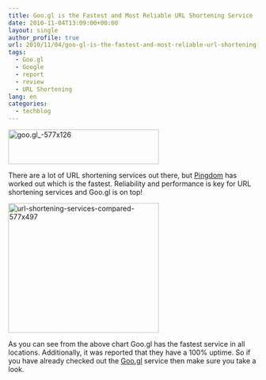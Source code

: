 ```yaml
---
title: Goo.gl is the Fastest and Most Reliable URL Shortening Service
date: 2010-11-04T13:09:00+00:00
layout: single
author_profile: true
url: 2010/11/04/goo-gl-is-the-fastest-and-most-reliable-url-shortening-service/
tags:
  - Goo.gl
  - Google
  - report
  - review
  - URL Shortening
lang: en
categories: 
  - techblog
---
```

[<img title="goo.gl_-577x126" border="0" alt="goo.gl_-577x126" src="http://lh3.ggpht.com/_vaUVXcmC3OI/TNKpU3-V2BI/AAAAAAAADB4/4oWtNr7oNU8/goo.gl_-577x126_thumb.jpg?imgmax=800" width="304" height="70" />](http://lh4.ggpht.com/_vaUVXcmC3OI/TNKpTTbYScI/AAAAAAAADB0/ItMjWrVX4Ns/s1600-h/goo.gl_-577x126%5B2%5D.jpg)

There are a lot of URL shortening services out there, but [Pingdom](http://royal.pingdom.com/2010/10/29/is-goo-gl-really-the-fastest-url-shortener-chart) has worked out which is the fastest. Reliability and performance is key for URL shortening services and Goo.gl is on top!

[<img title="url-shortening-services-compared-577x497" border="0" alt="url-shortening-services-compared-577x497" src="http://lh4.ggpht.com/_vaUVXcmC3OI/TNKpcOPpvzI/AAAAAAAADCA/V1gNlFpYrsw/url-shortening-services-compared-577x497_thumb.png?imgmax=800" width="304" height="262" />](http://lh3.ggpht.com/_vaUVXcmC3OI/TNKpYypReWI/AAAAAAAADB8/k0facIiwN7o/s1600-h/url-shortening-services-compared-577x497%5B2%5D.png)

As you can see from the above chart Goo.gl has the fastest service in all locations. Additionally, it was reported that they have a 100% uptime. So if you have already checked out the [Goo.gl](http://goo.gl/) service then make sure you take a look.